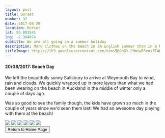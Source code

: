 ```yaml
---
layout: post
title: Dorset
number: 32
date: 2017-08-20
location: Dorset
lat: 50.893541
lng: -2.394074
subtitle: We are all going on a summer holiday
description: More clothes on the beach in an English summer than in a NZ winter
titleImage: https://lh3.googleusercontent.com/hzms5B80XY-CMmtwB3ens3T46RcFY3AtFqsme6a6uCB3yRpjf3rVDIFOVLe_RxoF6U3kNIm56tiJcJadOflLD_eu53XleBgFiwe1C08p7AhUv8wOBZgF5jwC7uxqJQS85-qJVs4I1lw=w2400
---
```


<h4>20/08/2017: Beach Day</h4>

We left the beautifully sunny Salisbury to arrive at Weymouth Bay to wind, rain and clouds. We quickly wrapped up in more layers than what we had been wearing on the beach in Auckland in the middle of winter only a couple of days ago. 

Was so good to see the family though, the kids have grown so much in the couple of years since we'd seen them last! We had an awesome day playing with them at the beach!

<img src="https://lh3.googleusercontent.com/pOniJEUMEX5kovhM9lwBcVuOHgDrNryZw2WfA21BklPkIBMQoTJCRaW57nqXUCZrBD1ltx3xI8HcFnr2pqhC0DV36_DMGWXmMNd4u40vHAPsMnbt8CJiVvoBifTI8bx-zQJvdK9uAd8=w2400" class="image1">
<img src="https://lh3.googleusercontent.com/j9ywsacNLfP7Kw1gY1aDmVHL9JvInbaKpgmGNe_zRsmVBoavaDMPkp6EpoDBsftjZh6yWr744DhsdKfD5tJs-cO8w4QrGMVeyhHKErfhvXbyQBiXg3kznACcZAXm3ylQhHNNugZFVRs=w2400" class="image1">
<img src="https://lh3.googleusercontent.com/ezYZniluCnZ9bevLl5aR3TjiWM046pyHMwjM1OVc2OfEnu90As9QvNFRi1rP7_s05qGsBB8kh3EngAltM0wJ30r7lMg--76xdANPaxgPmQHubVYhaupEP_2DHJbcqOBuWgQP2Kmw0DA=w2400" class="image1">
<img src="https://lh3.googleusercontent.com/XXgg2YuuhZaT__UXx4pTJjMOaYiPOVG5ZvOB2YyVOePBpVMzVTcjwBfse-ta84uRHrNkRYoWNpY9TPqkxyUwRyZCX_Uxhs_3MTPwqoCm_UB5fCcfcok03WnjfKEKUEKBaXBN2_2cYts=w2400" class="image1">
<img src="https://lh3.googleusercontent.com/bHpsd7WWRKAS2R-bj4FAW6u7kdlZ3myN-Si8f_EqXdnX0Z-R68MItW9x0GYahn1tJZdrY10aYkCGxlJhBqzyXLFeNSpQ7iSP1Fu8scj6LeS1qBsZE-L1NUqvbMNZ6J5OUQx10CTnpbs=w2400" class="image1">
<img src="https://lh3.googleusercontent.com/xIr9hVXKiLhlwSw1z0gYr7uMbOLK6Jzm50dJAkfAOzpH_M1T3tNS8is8aSu9c4QmEZfAmfyptcuOo_SV9W8BAKVO3coQvgej5XPIaxS-gS0NV_TIzb3LuCsgwxp-Hh9GdFBbALXxaW0=w2400" class="image1">

<div class="wrapper">
  <input type="button" class="button" value="Return to Home Page" onclick="self.close()">
</div>
